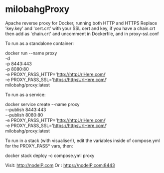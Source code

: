 # milobahgProxy
Apache reverse proxy for Docker, running both HTTP and HTTPS
Replace 'key.key' and 'cert.crt' with your SSL cert and key, if you have a chain.crt then add as 'chain.crt' and uncomment in Dockerfile, and in proxy-ssl.conf


To run as a standalone container:

docker run --name proxy \
-d \
-p 8443:443 \
-p 8080:80 \
-e PROXY_PASS_HTTP='http://httpUrlHere.com/' \
-e PROXY_PASS_SSL='https://httpsUrlHere.com/' \
milobahg/proxy:latest

To run as a service:

docker service create --name proxy \
--publish 8443:443 \
--publish 8080:80 \
-e PROXY_PASS_HTTP='http://httpUrlHere.com/' \
-e PROXY_PASS_SSL='https://httpsUrlHere.com/' \
milobahg/proxy:latest

To run in a stack (with visualiser!), edit the variables inside of compose.yml for the PROXY_PASS* vars, then:

docker stack deploy -c compose.yml proxy

Visit: http://nodeIP.com
Or   : https://nodeIP.com:8443
